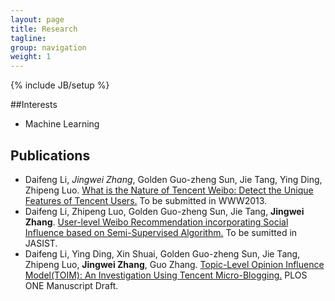 ```yaml
---
layout: page
title: Research
tagline: 
group: navigation
weight: 1
---
```

{% include JB/setup %}

<!-- mindmeister ID,WIDTH,HEIGHT,ZOOM,LIVE_UPDATES,SHOW_SCROLLBARS %}-->
<!-- mindmeister 2529908,820,600,0.5,0,0 %} -->
##Interests
* Machine Learning
## Publications
* Daifeng Li, *Jingwei Zhang*, Golden Guo-zheng Sun, Jie Tang, Ying Ding, Zhipeng Luo. [What is the Nature of Tencent Weibo: Detect the Unique Features of Tencent Users.](http://arxiv.org/abs/1211.2197) To be submitted in WWW2013.
* Daifeng Li, Zhipeng Luo, Golden Guo-zheng Sun, Jie Tang, **Jingwei Zhang**. [User-level Weibo Recommendation incorporating Social Influence based on Semi-Supervised Algorithm.](http://arxiv.org/abs/1210.7047) To be sumitted in JASIST.
* Daifeng Li, Ying Ding, Xin Shuai, Golden Guo-zheng Sun, Jie Tang, Zhipeng Luo, **Jingwei Zhang**, Guo Zhang. [Topic-Level Opinion Influence Model(TOIM): An Investigation Using Tencent Micro-Blogging.](http://arxiv.org/abs/1210.6497) PLOS ONE Manuscript Draft.



